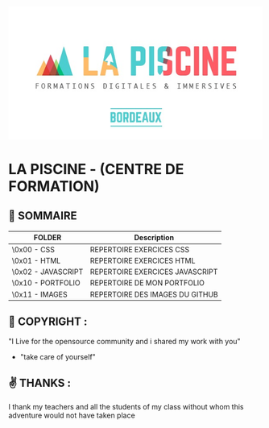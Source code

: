 ![HEADER](https://github.com/Goliath33/LA_PISCINE/blob/main/0x11%20-%20IMAGES/header.jpg)

# LA PISCINE - (CENTRE DE FORMATION) 

## :game_die: SOMMAIRE 


|  FOLDER           | Description                                               |
|-------------------|-----------------------------------------------------------|
|\0x00 - CSS        | REPERTOIRE EXERCICES CSS                                  |
|\0x01 - HTML       | REPERTOIRE EXERCICES HTML                                 |
|\0x02 - JAVASCRIPT | REPERTOIRE EXERCICES JAVASCRIPT                           |
|\0x10 - PORTFOLIO  | REPERTOIRE DE MON PORTFOLIO                               |
|\0x11 - IMAGES     | REPERTOIRE DES IMAGES DU GITHUB                           |


## :floppy_disk: COPYRIGHT :
"I Live for the opensource community and i shared my work with you" 
- "take care of yourself"

## :v: THANKS :
I thank my teachers and all the students of my class without whom this adventure would not have taken place